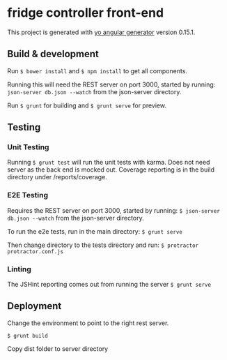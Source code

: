 # fridge controller front-end

This project is generated with [yo angular generator](https://github.com/yeoman/generator-angular)
version 0.15.1.

## Build & development

Run ```$ bower install``` and ```$ npm install``` to get all components.

Running this will need the REST server on port 3000, started by running:
```json-server db.json --watch``` from the json-server directory.

Run ```$ grunt``` for building and ```$ grunt serve``` for preview.

## Testing

### Unit Testing

Running ```$ grunt test``` will run the unit tests with karma.
Does not need server as the back end is mocked out.
Coverage reporting is in the build directory under /reports/coverage.

### E2E Testing

Requires the REST server on port 3000, started by running:
```$ json-server db.json --watch``` from the json-server directory.

To run the e2e tests, run in the main directory:
```$ grunt serve```

Then change directory to the tests directory and run:
```$ protractor protractor.conf.js```

### Linting

The JSHint reporting comes out from running the server
```$ grunt serve```

## Deployment

Change the environment to point to the right rest server.

```
$ grunt build
```
Copy dist folder to server directory

